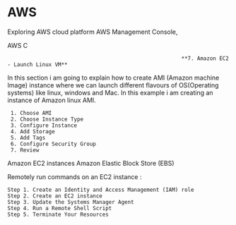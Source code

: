 # AWS
Exploring AWS cloud platform
AWS Management Console,

AWS C

                                                           **7. Amazon EC2 - Launch Linux VM**

In this section i am going to explain how to create AMI (Amazon machine Image) instance where we can launch different flavours of OS(Operating systems)         like linux, windows and Mac. In this example i am creating an instance of Amazon linux AMI.

     1. Choose AMI
     2. Choose Instance Type
     3. Configure Instance
     4. Add Storage
     5. Add Tags
     6. Configure Security Group
     7. Review

Amazon EC2 instances
 Amazon Elastic Block Store (EBS)
 
 Remotely run commands on an EC2 instance :
        
    Step 1. Create an Identity and Access Management (IAM) role
    Step 2. Create an EC2 instance
    Step 3. Update the Systems Manager Agent
    Step 4. Run a Remote Shell Script
    Step 5. Terminate Your Resources
